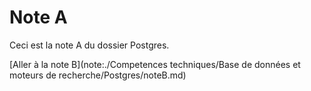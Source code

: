 # Note A

Ceci est la note A du dossier Postgres.

[Aller à la note B](note:./Competences techniques/Base de données et moteurs de recherche/Postgres/noteB.md)
